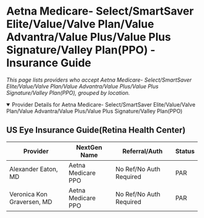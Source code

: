 # Aetna Medicare- Select/SmartSaver Elite/Value/Valve Plan/Value Advantra/Value Plus/Value Plus Signature/Valley Plan(PPO) - Insurance Guide

*This page lists providers who accept Aetna Medicare- Select/SmartSaver Elite/Value/Valve Plan/Value Advantra/Value Plus/Value Plus Signature/Valley Plan(PPO), grouped by location.*

<details open><summary>Provider Details for Aetna Medicare- Select/SmartSaver Elite/Value/Valve Plan/Value Advantra/Value Plus/Value Plus Signature/Valley Plan(PPO)</summary>

## US Eye Insurance Guide(Retina Health Center)

| Provider | NextGen Name | Referral/Auth | Status |
|----------|-------------|--------------|--------|
| Alexander Eaton, MD | Aetna Medicare PPO | No Ref/No Auth Required | PAR |
| Veronica Kon Graversen, MD | Aetna Medicare PPO | No Ref/No Auth Required | PAR |

</details>

